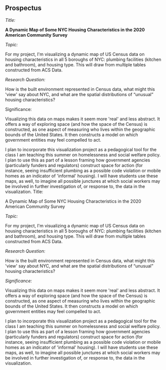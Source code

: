 ## Prospectus

*Title:*

**A Dynamic Map of Some NYC Housing Characteristics in the 2020 American Community Survey**

*Topic:*

For my project, I'm visualizing a dynamic map of US Census data on housing characteristics in all 5 boroughs of NYC: plumbing facilities (kitchen and bathroom), and housing type. This will draw from multiple tables constructed from ACS Data.

*Research Question:*

How is the built environment represented in Census data, what might this 'view' say about NYC, and what are the spatial distributions of “unusual” housing characteristics?

Significance: 

Visualizing this data on maps makes it seem more 'real' and less abstract. It offers a way of exploring space (and how the space of the Census) is constructed, as one aspect of measuring who lives within the geographic bounds of the United States. It then constructs a model on which government entities may feel compelled to act.

I plan to incorporate this visualization project as a pedagogical tool for the class I am teaching this summer on homelessness and social welfare policy. I plan to use this as part of a lesson framing how government agencies (particularly funders and regulators) construct space for action (for instance, seeing insufficient plumbing as a possible code violation or mobile homes as an indicator of 'informal' housing). I will have students use these maps, as well, to imagine all possible junctures at which social workers may be involved in further investigation of, or response to, the data in the visualization.
Title:

A Dynamic Map of Some NYC Housing Characteristics in the 2020 American Community Survey

*Topic:*

For my project, I'm visualizing a dynamic map of US Census data on housing characteristics in all 5 boroughs of NYC: plumbing facilities (kitchen and bathroom), and housing type. This will draw from multiple tables constructed from ACS Data.

*Research Question:*

How is the built environment represented in Census data, what might this 'view' say about NYC, and what are the spatial distributions of “unusual” housing characteristics?

*Significance:*

Visualizing this data on maps makes it seem more 'real' and less abstract. It offers a way of exploring space (and how the space of the Census) is constructed, as one aspect of measuring who lives within the geographic bounds of the United States. It then constructs a model on which government entities may feel compelled to act.

I plan to incorporate this visualization project as a pedagogical tool for the class I am teaching this summer on homelessness and social welfare policy. I plan to use this as part of a lesson framing how government agencies (particularly funders and regulators) construct space for action (for instance, seeing insufficient plumbing as a possible code violation or mobile homes as an indicator of 'informal' housing). I will have students use these maps, as well, to imagine all possible junctures at which social workers may be involved in further investigation of, or response to, the data in the visualization.
